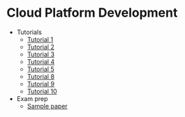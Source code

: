 # Cloud Platform Development

- Tutorials
  - [Tutorial 1](https://github.com/kieranrussell/cloud-platform-development/blob/master/Tutorial%201.md)
  - [Tutorial 2](https://github.com/kieranrussell/cloud-platform-development/blob/master/Tutorial%202.md)
  - [Tutorial 3](https://github.com/kieranrussell/cloud-platform-development/blob/master/Tutorial%203.md)
  - [Tutorial 4](https://github.com/kieranrussell/cloud-platform-development/blob/master/Tutorial%204.md)
  - [Tutorial 5](https://github.com/kieranrussell/cloud-platform-development/blob/master/Tutorial%205.md)
  - [Tutorial 8](https://github.com/kieranrussell/cloud-platform-development/blob/master/Tutorial%208.md)
  - [Tutorial 9](https://github.com/kieranrussell/cloud-platform-development/blob/master/Tutorial%209.md)
  - [Tutorial 10](https://github.com/kieranrussell/cloud-platform-development/blob/master/Tutorial%2010.md)
- Exam prep
  - [Sample paper](https://github.com/kieranrussell/cloud-platform-development/blob/master/exam-prep.md)
